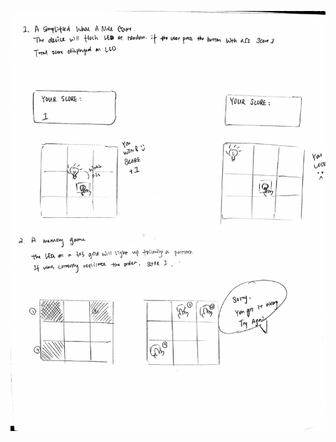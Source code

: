 
![alt text](https://github.com/PGhzhang/Interactive-Lab-Hub/blob/master/PreLabs/PreLab3/IMG_6030.JPG)
